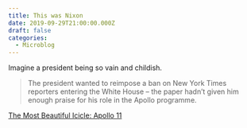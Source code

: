 ```yaml
---
title: This was Nixon
date: 2019-09-29T21:00:00.000Z
draft: false
categories:
  - Microblog
---
```

Imagine a president being so vain and childish.

> The president wanted to reimpose a ban on New York Times reporters entering the White House – the paper hadn’t given him enough praise for his role in the Apollo programme.

[The Most Beautiful Icicle: Apollo 11](https://www.lrb.co.uk/v41/n16/inigo-thomas/the-most-beautiful-icicle)